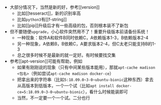 - 大部分情况下，当然是新的好，参考[[version]]
  - 比如[[tesseract]]，新的识别率高
  - 比如`python3`有[[f-string]]
  - 比如[[pip]]升级后才有一些高级的包，否则根本装不了新包
- 但不要随便`upgrade`，小心软件突然用不了！重要升级版本前请备份系统！
  - 一种现象：软件A和软件B同时依赖C，A依赖版本1-3，B依赖版本2-4
  - 另一种现象，A依赖B，B依赖C，A要求版本2-4，但C太老只能支持B的1-3
  - 总之很多时候不是最新的就一定好。有时候要找交集
- 参考[[apt-version]]可能有帮助，例如
  - 如果有刚刚说的现象（只有中间某些版本能用），那就`apt-cache madison <包名>`（例如尝试`apt-cache madison docker-ce`）
  - 把拿出来的字符串（比如`5:18.09.0~3-0~ubuntu-bionic`这种东西）拿去从高版本到低版本，一个一个试（比如`apt install docker-ce=5:18.09.0~3-0~ubuntu-bionic`），看什么时候能装即可
  - 当然，不一定要一个一个试。二分也行